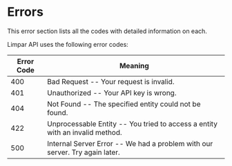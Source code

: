 # Errors

<aside class="notice">
This error section lists all the codes with detailed information on each.
</aside>

Limpar API uses the following error codes:


Error Code | Meaning
---------- | -------
400 | Bad Request -- Your request is invalid.
401 | Unauthorized -- Your API key is wrong.
404 | Not Found -- The specified entity could not be found.
422 | Unprocessable Entity -- You tried to access a entity with an invalid method.
500 | Internal Server Error -- We had a problem with our server. Try again later.
